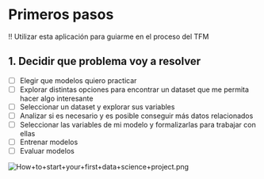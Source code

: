# Primeros pasos

!! Utilizar esta aplicación para guiarme en el proceso del TFM

## 1. Decidir que problema voy a resolver

- [ ] Elegir que modelos quiero practicar
- [ ] Explorar distintas opciones para encontrar un dataset que me permita hacer algo interesante
- [ ] Seleccionar un dataset y explorar sus variables
- [ ] Analizar si es necesario y es posible conseguir más datos relacionados
- [ ] Seleccionar las variables de mi modelo y formalizarlas para trabajar con ellas
- [ ] Entrenar modelos
- [ ] Evaluar modelos

![How+to+start+your+first+data+science+project.png](https://storage.googleapis.com/slite-api-files-production/files/56e8d894-c9e8-45bc-b4ef-af40d77e1d3d/How+to+start+your+first+data+science+project.png)
